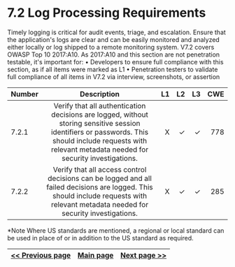 # 7.2 Log Processing Requirements

Timely logging is critical for audit events, triage, and escalation. Ensure that the application's logs are clear and can be easily monitored and analyzed either locally or log shipped to a remote monitoring system.
V7.2 covers OWASP Top 10 2017:A10. As 2017:A10 and this section are not penetration testable, it's important for:
•	Developers to ensure full compliance with this section, as if all items were marked as L1
•	Penetration testers to validate full compliance of all items in V7.2 via interview, screenshots, or assertion


| Number       | Description     | L1    		| L2         | L3 		   | CWE		|
| :------------- | :----------: | -----------: | -----------:|-----------:| -----------:|
| 7.2.1 | Verify that all authentication decisions are logged, without storing sensitive session identifiers or passwords. This should include requests with relevant metadata needed for security investigations.| X	 | ✓   | ✓   | 778 |
| 7.2.2 | Verify that all access control decisions can be logged and all failed decisions are logged. This should include requests with relevant metadata needed for security investigations.  | X 	 | ✓   | ✓   | 285 |

*Note
Where US standards are mentioned, a regional or local standard can be used in place of or in addition to the US standard as required.

[<< Previous page](1.%20Identify%20teams.md) | [Main page](../README.md) | [Next page >>](3.%20Nominate%20Champions.md)
| --- | --- | --- |
